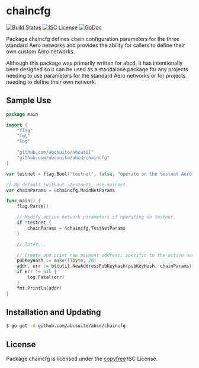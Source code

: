 chaincfg
========

[![Build Status](http://img.shields.io/travis/abcsuite/abcd.svg)](https://travis-ci.org/abcsuite/abcd)
[![ISC License](http://img.shields.io/badge/license-ISC-blue.svg)](http://copyfree.org)
[![GoDoc](https://img.shields.io/badge/godoc-reference-blue.svg)](http://godoc.org/github.com/abcsuite/abcd/chaincfg)

Package chaincfg defines chain configuration parameters for the three standard
Aero networks and provides the ability for callers to define their own custom
Aero networks.

Although this package was primarily written for abcd, it has intentionally been
designed so it can be used as a standalone package for any projects needing to
use parameters for the standard Aero networks or for projects needing to
define their own network.

## Sample Use

```Go
package main

import (
	"flag"
	"fmt"
	"log"

	"github.com/abcsuite/abcutil"
	"github.com/abcsuite/abcd/chaincfg"
)

var testnet = flag.Bool("testnet", false, "operate on the testnet Aero network")

// By default (without -testnet), use mainnet.
var chainParams = &chaincfg.MainNetParams

func main() {
	flag.Parse()

	// Modify active network parameters if operating on testnet.
	if *testnet {
		chainParams = &chaincfg.TestNetParams
	}

	// later...

	// Create and print new payment address, specific to the active network.
	pubKeyHash := make([]byte, 20)
	addr, err := btcutil.NewAddressPubKeyHash(pubKeyHash, chainParams)
	if err != nil {
		log.Fatal(err)
	}
	fmt.Println(addr)
}
```

## Installation and Updating

```bash
$ go get -u github.com/abcsuite/abcd/chaincfg
```

## License

Package chaincfg is licensed under the [copyfree](http://copyfree.org) ISC
License.
